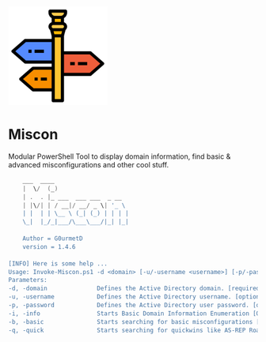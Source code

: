<img src="guidance.png" alt="miscon" width="200" height="200"/>

# Miscon
Modular PowerShell Tool to display domain information, find basic & advanced misconfigurations and other cool stuff.

```powershell
    ___  ____
    |  \/  (_)
    | .  . |_ ___  ___ ___  _ __
    | |\/| | / __|/ __/ _ \| '_ \
    | |  | | \__ \ (_| (_) | | | |
    \_|  |_/_|___/\___\___/|_| |_|

    Author = G0urmetD
    version = 1.4.6

[INFO] Here is some help ...
Usage: Invoke-Miscon.ps1 -d <domain> [-u/-username <username>] [-p/-password <password>] [-h] [-i/-info] [-b/-basic] [-q/-quick]
Parameters:
-d, -domain              Defines the Active Directory domain. [required]
-u, -username            Defines the Active Directory username. [optional]
-p, -password            Defines the Active Directory user password. [optional]
-i, -info                Starts Basic Domain Information Enumeration [Optional]
-b, -basic               Starts searching for basic misconfigurations [Optional]
-q, -quick               Starts searching for quickwins like AS-REP Roasting/Kerberoastable Accounts/LLMNR
```
